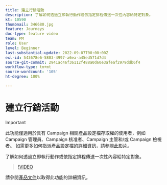 ```yaml
---
title: 建立行銷活動
description: 了解如何透過立即執行動作或依指定排程傳送一次性內容給特定對象。
kt: 10590
thumbnail: 346680.jpg
feature: Journeys
doc-type: feature video
team: PM
role: User
level: Beginner
last-substantial-update: 2022-09-07T00:00:00Z
exl-id: 543678e6-5803-4997-a6ea-a45ed571d7d4
source-git-commit: 2941ac46f36112f488a0d60e3afeaf2979ddb6f4
workflow-type: tm+mt
source-wordcount: '105'
ht-degree: 100%

---
```


# 建立行銷活動

>[!IMPORTANT]
>
>此功能僅適用於具有 Campaign 相關產品設定檔存取權的使用者，例如 Campaign 管理員、Campaign 核准者、Campaign 主管和/或 Campaign 檢視者。 如需更多如何指派產品設定檔的詳細資訊，請參閱[此影片](/help/set-up-access/access-management.md)。

了解如何透過立即執行動作或依指定排程傳送一次性內容給特定對象。

>[!VIDEO](https://video.tv.adobe.com/v/346680?quality=12)

請參閱[產品文件](https://experienceleague.adobe.com/docs/journey-optimizer/using/campaigns/get-started-with-campaigns.html?lang=zh-Hant)以取得此功能的詳細資訊。
